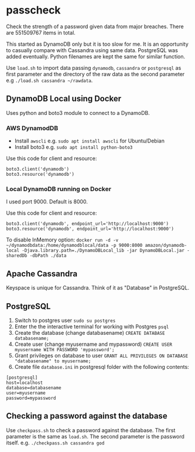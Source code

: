 # passcheck

Check the strength of a password given data from major breaches. There are 551509767 items in total.

This started as DynamoDB only but it is too slow for me. It is an opportunity to casually compare with Cassandra using same data. PostgreSQL was added eventually. Python filenames are kept the same for similar function.

Use `load.sh` to import data passing `dynamodb`, `cassandra` or `postgresql`  as first parameter and the directory of the raw data as the second parameter e.g `./load.sh cassandra ~/rawdata`.

## DynamoDB Local using Docker
Uses python and boto3 module to connect to a DynamoDB.

### AWS DynamodDB
- Install `awscli` e.g. `sudo apt install awscli` for Ubuntu/Debian
- Install boto3 e.g. `sudo apt install python-boto3`

Use this code for client and resource:
```
boto3.client('dynamodb')
boto3.resource('dynamodb')
```

### Local DynamoDB running on Docker

I used port 9000. Default is 8000.

Use this code for client and resource:
```
boto3.client('dynamodb', endpoint_url='http://localhost:9000')
boto3.resource('dynamodb', endpoint_url='http://localhost:9000')
```
To disable InMemory option:
`docker run -d -v ~/dynamodbdata:/home/dynamodblocal/data -p 9000:8000 amazon/dynamodb-local -Djava.library.path=./DynamoDBLocal_lib -jar DynamoDBLocal.jar -sharedDb -dbPath ./data`

## Apache Cassandra
Keyspace is unique for Cassandra. Think of it as "Database" in PostgreSQL.

## PostgreSQL
1. Switch to postgres user
`sudo su postgres`
2. Enter the the interactive terminal for working with Postgres
`psql`
3. Create the database (change databasename)
`CREATE DATABASE databasename;`
4. Create user (change myusername and mypassword)
`CREATE USER myusername WITH PASSWORD 'mypassword';`
5. Grant privileges on database to user
`GRANT ALL PRIVILEGES ON DATABASE "databasename" to myusername;`
6. Create file `database.ini` in postgresql folder with the following contents:
```
[postgresql]
host=localhost
database=databasename
user=myusername
password=mypassword
```

## Checking a password against the database
Use `checkpass.sh` to check a password against the database. The first parameter is the same as `load.sh`. The second parameter is the password itself. e.g. `./checkpass.sh cassandra god`
